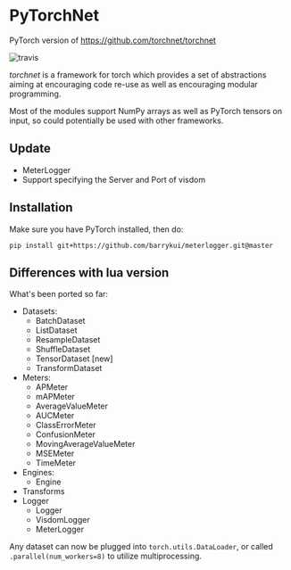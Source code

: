 PyTorchNet
==========

PyTorch version of https://github.com/torchnet/torchnet

![travis](https://travis-ci.org/pytorch/tnt.svg?branch=master)

_torchnet_ is a framework for torch which provides a set of abstractions aiming
at encouraging code re-use as well as encouraging modular programming.

Most of the modules support NumPy arrays as well as PyTorch tensors on input,
so could potentially be used with other frameworks.

## Update

 * MeterLogger
 * Support specifying the Server and Port of visdom


## Installation

Make sure you have PyTorch installed, then do:

```buildoutcfg
pip install git+https://github.com/barrykui/meterlogger.git@master
```

## Differences with lua version

What's been ported so far:

 * Datasets:
   * BatchDataset
   * ListDataset
   * ResampleDataset
   * ShuffleDataset
   * TensorDataset [new]
   * TransformDataset
 * Meters:
   * APMeter
   * mAPMeter
   * AverageValueMeter
   * AUCMeter
   * ClassErrorMeter
   * ConfusionMeter
   * MovingAverageValueMeter
   * MSEMeter
   * TimeMeter
 * Engines:
   * Engine
 * Transforms
 * Logger
   * Logger
   * VisdomLogger
   * MeterLogger

 Any dataset can now be plugged into `torch.utils.DataLoader`, or called
 `.parallel(num_workers=8)` to utilize multiprocessing.

